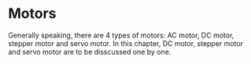 # Motors

Generally speaking, there are 4 types of motors: AC motor, DC motor, stepper motor and servo motor. In this chapter, DC motor, stepper motor and servo motor are to be disscussed one by one.